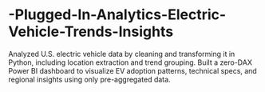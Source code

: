 # -Plugged-In-Analytics-Electric-Vehicle-Trends-Insights
Analyzed U.S. electric vehicle data by cleaning and transforming it in Python, including location extraction and trend grouping. Built a zero-DAX Power BI dashboard to visualize EV adoption patterns, technical specs, and regional insights using only pre-aggregated data.

